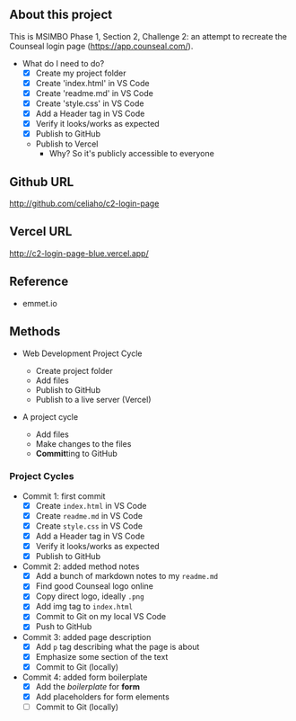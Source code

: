 ## About this project
This is  MSIMBO Phase 1, Section 2, Challenge 2: an attempt to recreate the Counseal login page (https://app.counseal.com/).

- What do I need to do?
    - [x] Create my project folder
    - [x] Create 'index.html' in VS Code
    - [x] Create 'readme.md' in VS Code
    - [x] Create 'style.css' in VS Code
    - [x] Add a Header tag in VS Code
    - [x] Verify it looks/works as expected
    - [x] Publish to GitHub
    - Publish to Vercel
        - Why? So it's publicly accessible to everyone


## Github URL
<a href="http://github.com/celiaho/c2-login-page" target="_blank">http://github.com/celiaho/c2-login-page</a>

## Vercel URL
<a href="http://c2-login-page-blue.vercel.app/" target="_blank">http://c2-login-page-blue.vercel.app/</a>

## Reference
- emmet.io

## Methods
- Web Development Project Cycle
    - Create project folder
    - Add files
    - Publish to GitHub
    - Publish to a live server  (Vercel)

- A project cycle
    - Add files
    - Make changes to the files
    - **Commit**ting to GitHub


### Project Cycles
- Commit 1: first commit
    - [x] Create `index.html` in VS Code
    - [x] Create `readme.md` in VS Code
    - [x] Create `style.css` in VS Code
    - [x] Add a Header tag in VS Code
    - [x] Verify it looks/works as expected
    - [x] Publish to GitHub

- Commit 2: added method notes
    - [x] Add a bunch of markdown notes to my `readme.md`
    - [x] Find good Counseal logo online
    - [x] Copy direct logo, ideally `.png` 
    - [x] Add img tag to `index.html`
    - [x] Commit to Git on my local VS Code
    - [x] Push to GitHub

- Commit 3: added page description
    - [x] Add `p` tag describing what the page is about
    - [x] Emphasize some section of the text
    - [x] Commit to Git (locally)

- Commit 4: added form boilerplate
    - [x] Add the *boilerplate* for **form**
    - [x] Add placeholders for form elements
    - [ ] Commit to Git (locally)